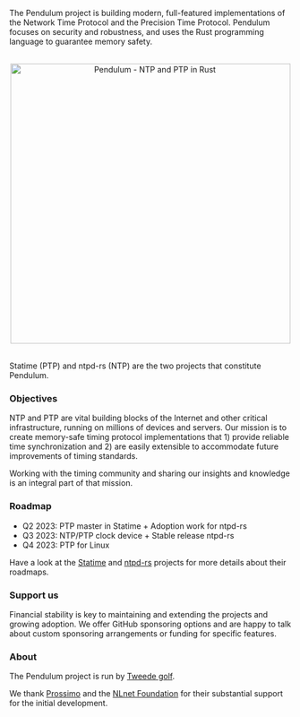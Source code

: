 The Pendulum project is building modern, full-featured implementations of the Network Time Protocol and the Precision Time Protocol. Pendulum focuses on security and robustness, and uses the Rust programming language to guarantee memory safety. 

<p align="center" >
<br />
<img width="500px" alt="Pendulum - NTP and PTP in Rust" src="https://raw.githubusercontent.com/pendulum-project/.github/main/profile/pendulum-illustration-v3.jpg" />
<br /><br />
</p>

Statime (PTP) and ntpd-rs (NTP) are the two projects that constitute Pendulum.

### Objectives

NTP and PTP are vital building blocks of the Internet and other critical infrastructure, running on millions of devices and servers. Our mission is to create memory-safe timing protocol implementations that 1) provide reliable time synchronization and 2) are easily extensible to accommodate future improvements of timing standards.

Working with the timing community and sharing our insights and knowledge is an integral part of that mission.

### Roadmap

- Q2 2023: PTP master in Statime + Adoption work for ntpd-rs
- Q3 2023: NTP/PTP clock device + Stable release ntpd-rs
- Q4 2023: PTP for Linux

Have a look at the [Statime](https://github.com/pendulum-project/statime) and [ntpd-rs](https://github.com/memorysafety/ntpd-rs) projects for more details about their roadmaps.

### Support us

Financial stability is key to maintaining and extending the projects and growing adoption. We offer GitHub sponsoring options and are happy to talk about custom sponsoring arrangements or funding for specific features.

### About

The Pendulum project is run by [Tweede golf](https://tweedegolf.nl/en).

We thank [Prossimo](https://www.memorysafety.org/) and the [NLnet Foundation](https://nlnet.nl/) for their substantial support for the initial development.
